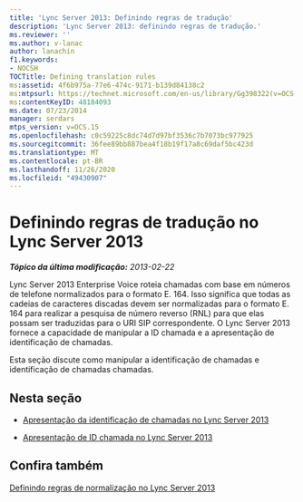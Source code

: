 ```yaml
---
title: 'Lync Server 2013: Definindo regras de tradução'
description: 'Lync Server 2013: definindo regras de tradução.'
ms.reviewer: ''
ms.author: v-lanac
author: lanachin
f1.keywords:
- NOCSH
TOCTitle: Defining translation rules
ms:assetid: 4f6b975a-77e6-474c-9171-b139d84138c2
ms:mtpsurl: https://technet.microsoft.com/en-us/library/Gg398322(v=OCS.15)
ms:contentKeyID: 48184093
ms.date: 07/23/2014
manager: serdars
mtps_version: v=OCS.15
ms.openlocfilehash: c0c59225c8dc74d7d97bf3536c7b7073bc977925
ms.sourcegitcommit: 36fee89bb887bea4f18b19f17a8c69daf5bc423d
ms.translationtype: MT
ms.contentlocale: pt-BR
ms.lasthandoff: 11/26/2020
ms.locfileid: "49430907"
---
```

# <a name="defining-translation-rules-in-lync-server-2013"></a>Definindo regras de tradução no Lync Server 2013

<div data-xmlns="http://www.w3.org/1999/xhtml">

<div class="topic" data-xmlns="http://www.w3.org/1999/xhtml" data-msxsl="urn:schemas-microsoft-com:xslt" data-cs="https://msdn.microsoft.com/">

<div data-asp="https://msdn2.microsoft.com/asp">



</div>

<div id="mainSection">

<div id="mainBody">

<span> </span>

_**Tópico da última modificação:** 2013-02-22_

Lync Server 2013 Enterprise Voice roteia chamadas com base em números de telefone normalizados para o formato E. 164. Isso significa que todas as cadeias de caracteres discadas devem ser normalizadas para o formato E. 164 para realizar a pesquisa de número reverso (RNL) para que elas possam ser traduzidas para o URI SIP correspondente. O Lync Server 2013 fornece a capacidade de manipular a ID chamada e a apresentação de identificação de chamadas.

Esta seção discute como manipular a identificação de chamadas e identificação de chamadas chamadas.

<div>

## <a name="in-this-section"></a>Nesta seção

  - [Apresentação da identificação de chamadas no Lync Server 2013](lync-server-2013-caller-id-presentation.md)

  - [Apresentação de ID chamada no Lync Server 2013](lync-server-2013-called-id-presentation.md)

</div>

<div>

## <a name="see-also"></a>Confira também


[Definindo regras de normalização no Lync Server 2013](lync-server-2013-defining-normalization-rules.md)  
  

</div>

</div>

<span> </span>

</div>

</div>

</div>

